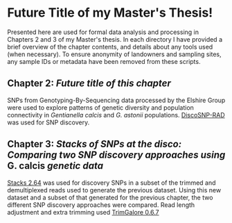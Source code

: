 # Future Title of my Master's Thesis!

Presented here are used for formal data analysis and processing in Chapters 2 and 3 of my Master's thesis. In each directory I have provided a brief overview of the chapter contents, and details about any tools used (when necessary). To ensure anonymity of landowners and sampling sites, any sample IDs or metadata have been removed from these scripts.

## Chapter 2: _Future title of this chapter_
SNPs from Genotyping-By-Sequencing data processed by the Elshire Group were used to explore patterns of genetic diversity and population connectivity in _Gentianella calcis_ and _G. astonii_ populations. [DiscoSNP-RAD](https://github.com/GATB/DiscoSnp) was used for SNP discovery.

## Chapter 3: _Stacks of SNPs at the disco: Comparing two SNP discovery approaches using_ G. calcis _genetic data_  
[Stacks 2.64](https://catchenlab.life.illinois.edu/stacks/) was used for discovery SNPs in a subset of the trimmed and demultiplexed reads used to generate the previous dataset. Using this new dataset and a subset of that generated for the previous chapter, the two different SNP discovery approaches were compared. Read length adjustment and extra trimming used [TrimGalore 0.6.7](https://github.com/FelixKrueger/TrimGalore) 
